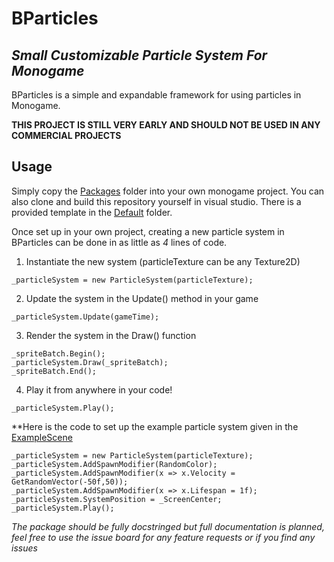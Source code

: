 # BParticles

## *Small Customizable Particle System For Monogame*

BParticles is a simple and expandable framework for using particles in Monogame.

**THIS PROJECT IS STILL VERY EARLY AND SHOULD NOT BE USED IN ANY COMMERCIAL PROJECTS**

## Usage

Simply copy the [Packages](Package) folder into your own monogame project. You can also clone and build this repository yourself in visual studio. There is a provided template in the [Default](Default) folder.

Once set up in your own project, creating a new particle system in BParticles can be done in as little as *4* lines of code.

1) Instantiate the new system (particleTexture can be any Texture2D)
```
_particleSystem = new ParticleSystem(particleTexture);
```

2) Update the system in the Update() method in your game
```
_particleSystem.Update(gameTime);
```

3) Render the system in the Draw() function
```
_spriteBatch.Begin();
_particleSystem.Draw(_spriteBatch);
_spriteBatch.End();
```

4) Play it from anywhere in your code!
```
_particleSystem.Play();
```

**Here is the code to set up the example particle system given in the [ExampleScene](ExampleScene.cs)

```
_particleSystem = new ParticleSystem(particleTexture);
_particleSystem.AddSpawnModifier(RandomColor);
_particleSystem.AddSpawnModifier(x => x.Velocity = GetRandomVector(-50f,50));
_particleSystem.AddSpawnModifier(x => x.Lifespan = 1f);
_particleSystem.SystemPosition = _ScreenCenter;
_particleSystem.Play();
```

*The package should be fully docstringed but full documentation is planned, feel free to use the issue board for any feature requests or if you find any issues*